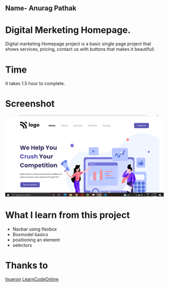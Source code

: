 ## Name- Anurag Pathak

# Digital Merketing Homepage.
 Digital marketing Homepage project is a basic single page project that shows services, pricing, contact us with buttons that makes it beautifull.

 # Time
 It takes 1.5 hour to complete.

 # Screenshot
 ![Digital meketing](./digital%20merketing.PNG)

# What I learn from this project
* Navbar using flexbox
* Boxmodel basics
* positioning an element
* selectors


# Thanks to
[Inueron](https://ineuron.ai/)
[LearnCodeOnline](https://web.learncodeonline.in/)